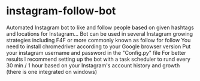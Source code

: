 # instagram-follow-bot
Automated Instagram bot to like and follow people based on given hashtags and locations for Instagram... Bot can be used in several Instagram growing strategies including F4F or more commonly known as follow for follow You need to install chromedriver according to your Google browser version  Put your instagram username and password in the "Config.py" file  For better results I recommend setting up the bot with a task scheduler to rund every 30 min / 1 hour based on your Instagram's account history and growth  (there is one integrated on windows)
